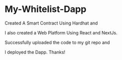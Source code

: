 # My-Whitelist-Dapp

Created A Smart Contract Using Hardhat and 

I also created a Web Platform Using React and NextJs.

Successfully uploaded the code to my git repo and 

I deployed the Dapp. Thanks!
